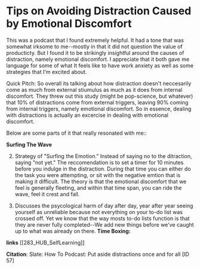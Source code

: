 # Tips on Avoiding Distraction Caused by Emotional Discomfort


This was a podcast that I found extremely helpful. It had a tone that was somewhat irksome to me--mostly in that it did not question the value of producticty. But I found it to be strikingly insightful around the causes of distraction, namely emotional discomfort. I appreciate that it both gave me language for some of what It feels like to have work anxiety as well as some strategies that I'm excited about. 

Quick Pitch:
So overall its talking about how distraction doesn't neccesarily come as much from external stiumulus as much as it does from internal discomfort. They threw out this study (might be pop-science, but whatever) that 
 10% of distractions come from external triggers, leaving 90% coming from internal triggers, namely emotional discomfort. So in essence, dealing with distractions is actually an excercise in dealing with emotional discomfort.  

Below are some parts of it that really resonated with me::

**Surfing The Wave**

2. Strategy of "Surfing the Emotion." Instead of saying no to the ditraction, saying "not yet." The reccomendation is to set a timer for 10 minutes before you indulge in the distraction. During that time you can either do the task you were attempting, or sit with the negative emtion that is making it difficult. The theory is that the emotional discomfort that we feel is generally fleeting, and within that time span, you can ride the wave, feel it crest and fall. 

3. Discusses the psycological harm of day after day, year after year seeing yourself as unreliable because not everything on your to-do list was crossed off. Yet we know that the way mosts to-do lists function is that they are never fully completed--We add new things before we've caught up to what was already on there.   &#9;&#9;
**Time Boxing:**

**links**
[[283_HUB_SelfLearning]]

**Citation**: Slate: How To Podcast: Put aside distractions once and for all [ID 57]

